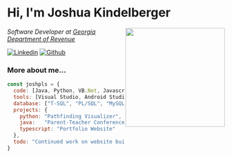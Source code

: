 # Hi, I'm Joshua Kindelberger
<img align='right' src="https://lh3.googleusercontent.com/pw/AM-JKLW9p6zmo0azR3rhHH1fBHJoT5KMoExcv-kbTkg3t8lZQhbaIvra2W4duhBi87x2jrLmWCnl9WNf_p83YtT0aCPUA08Q3Q5F46R81nJH1k2oKGPnqwK34grJZfBjCC2BBJdMY1mX3NDAmolzxTUTMy743w=w717-h955-no?authuser=0" width="230">
<p><em>Software Developer at <a href="http://www.dor.ga.gov">Georgia Department of Revenue</a>
</em></p>

[![Linkedin](https://img.shields.io/badge/LinkedIn-0077B5?style=for-the-badge&logo=linkedin&logoColor=white<SUBJECT>-<STATUS>-<COLOR>.svg)](https://www.linkedin.com/in/joshua-kindelberger/)
[![Github](https://img.shields.io/github/followers/joshpls?label=Follow&style=social)](https://www.github.com/joshpls/)

### More about me...  

```javascript
const joshpls = {
  code: [Java, Python, VB.Net, Javascript, Typescript, HTML, CSS, C#],
  tools: [Visual Studio, Android Studio, React, Node, Docker],
  database: ["T-SQL", "PL/SQL", "MySQL"],
  projects: {
    python: "Pathfinding Visualizer",
    java:   "Parent-Teacher Conference App",
    typescript: "Portfolio Website"
  },
  todo: "Continued work on website built in react / typescript."
}
```
